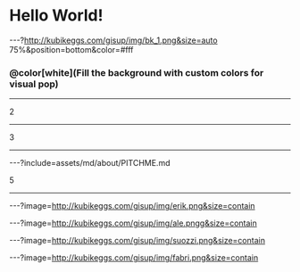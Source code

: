 # Hello World!

---?http://kubikeggs.com/gisup/img/bk_1.png&size=auto 75%&position=bottom&color=#fff

### @color[white](Fill the background with custom colors for visual pop)


---

2

---

3

---


---?include=assets/md/about/PITCHME.md


5

----

---?image=http://kubikeggs.com/gisup/img/erik.png&size=contain


---?image=http://kubikeggs.com/gisup/img/ale.pngg&size=contain


---?image=http://kubikeggs.com/gisup/img/suozzi.png&size=contain


---?image=http://kubikeggs.com/gisup/img/fabri.png&size=contain